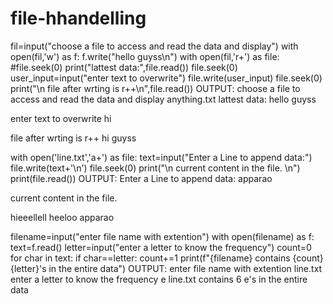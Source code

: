 # file-hhandelling
fil=input("choose a file to access and read the data and display")
with open(fil,'w') as f:
    f.write("hello guyss\n")
with open(fil,'r+') as file:
    #file.seek(0)
    print("lattest data:",file.read())
    file.seek(0)
    user_input=input("enter text to overwrite")
    file.write(user_input)
    file.seek(0)
    print("\n file after wrting is r++\n",file.read())
OUTPUT:
choose a file to access and read the data and display anything.txt
lattest data: hello guyss

enter text to overwrite hi   

 file after wrting is r++
 hi    guyss

with open('line.txt','a+') as file:
    text=input("Enter a Line to append data:")
    file.write(text+'\n')
    file.seek(0)
    print("\n current content in the file. \n")
    print(file.read())
OUTPUT:
Enter a Line to append data: apparao

 current content in the file. 

hieeellell
heeloo
apparao

filename=input("enter file name with extention")
with open(filename) as f:
    text=f.read()
    letter=input("enter a letter to know the frequency")
    count=0
    for char in text:
        if char==letter:
            count+=1
    print(f"{filename} contains {count} {letter}'s in the entire data")
    OUTPUT:
    enter file name with extention line.txt
enter a letter to know the frequency e
line.txt contains 6 e's in the entire data
